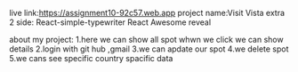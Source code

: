live link:https://assignment10-92c57.web.app
project name:Visit Vista
extra 2 side:
React-simple-typewriter
React Awesome reveal

about my project:
1.here we can show all spot whwn we click we can show details
2.login with git hub ,gmail
3.we can apdate our spot
4.we delete spot
5.we cans see specific country spacific data 
